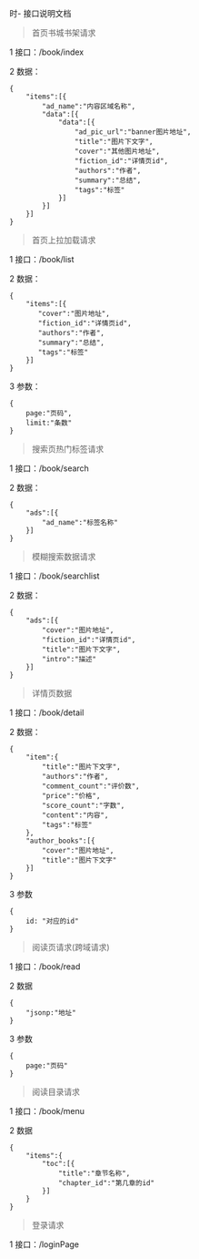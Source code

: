 时- 接口说明文档

>首页书城书架请求

1 接口：/book/index

2 数据：

```
{
    "items":[{
        "ad_name":"内容区域名称",
        "data":[{
            "data":[{
                "ad_pic_url":"banner图片地址",
                "title":"图片下文字",
                "cover":"其他图片地址",
                "fiction_id":"详情页id",
                "authors":"作者",
                "summary":"总结",
                "tags":"标签"
            }]
        }]
    }]
}

```

>首页上拉加载请求

1 接口：/book/list

2 数据：

```
{   
    "items":[{
       "cover":"图片地址",
       "fiction_id":"详情页id",
       "authors":"作者",
       "summary":"总结",
       "tags":"标签"
    }]
}

```

3 参数：

```
{
    page:"页码",
    limit:"条数"
}

```

>搜索页热门标签请求

1 接口：/book/search

2 数据：

```
{
    "ads":[{
        "ad_name":"标签名称"
    }]
}

```

>模糊搜索数据请求

1 接口：/book/searchlist

2 数据：

```
{
    "ads":[{
        "cover":"图片地址",
        "fiction_id":"详情页id",
        "title":"图片下文字",
        "intro":"描述"
    }]
}

```

>详情页数据

1 接口：/book/detail

2 数据：

```
{
    "item":{
        "title":"图片下文字",
        "authors":"作者",
        "comment_count":"评价数",
        "price":"价格",
        "score_count":"字数",
        "content":"内容",
        "tags":"标签"
    },
    "author_books":[{
        "cover":"图片地址",
        "title":"图片下文字"
    }]
}

```

3 参数

```
{
    id: "对应的id"
}

```

>阅读页请求(跨域请求)

1 接口：/book/read

2 数据 

```
{
    "jsonp:"地址"
}

```

3 参数 

```
{
    page:"页码"
}

```

>阅读目录请求

1 接口：/book/menu

2 数据

```
{
    "items":{
        "toc":[{
            "title":"章节名称",
            "chapter_id":"第几章的id"
        }]
    }
}

```

>登录请求

1 接口：/loginPage


